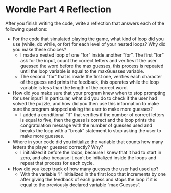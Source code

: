 # Wordle Part 4 Reflection
After you finish writing the code, write a reflection that answers each of the following questions:
- For the code that simulated playing the game, what kind of loop did you use (while, do while, or for) for each level of your nested loops? Why did you make these choices?
    - I made a nested loop of one “for” inside another “for”. The first “for” ask for the input, count the correct letters and verifies if the user guessed the word before the max guesses, this process is repeated until the loop variable is equal to the maxGuesses variable.
    - The second “for” that is inside the first one, verifies each character of the guess and prints the feedback, this operates while the loop variable is less than the length of the correct word.
- How did you make sure that your program knew when to stop prompting for user input? In particular, what did you do to check if the user had solved the puzzle, and how did you then use this information to make sure the program stopped asking the user to make more guesses?
    - I added a conditional “if” that verifies if the number of correct letters is equal to five, then the guess is correct and the loop prints the congratulation message with the number of guesses used and breaks the loop with a “break” statement to stop asking the user to make more guesses.
- Where in your code did you initialize the variable that counts how many letters the player guessed correctly? Why?
    - I initialized it before the loops, because I knew that it had to start in zero, and also because it can’t be initialized inside the loops and repeat that process for each cycle.
- How did you keep track of how many guesses the user had used up?
    - With the variable “i” initialized in the first loop that increments by one after giving the feedback of each guess and stops the loop if it is equal to the previously declared variable “max Guesses”.
